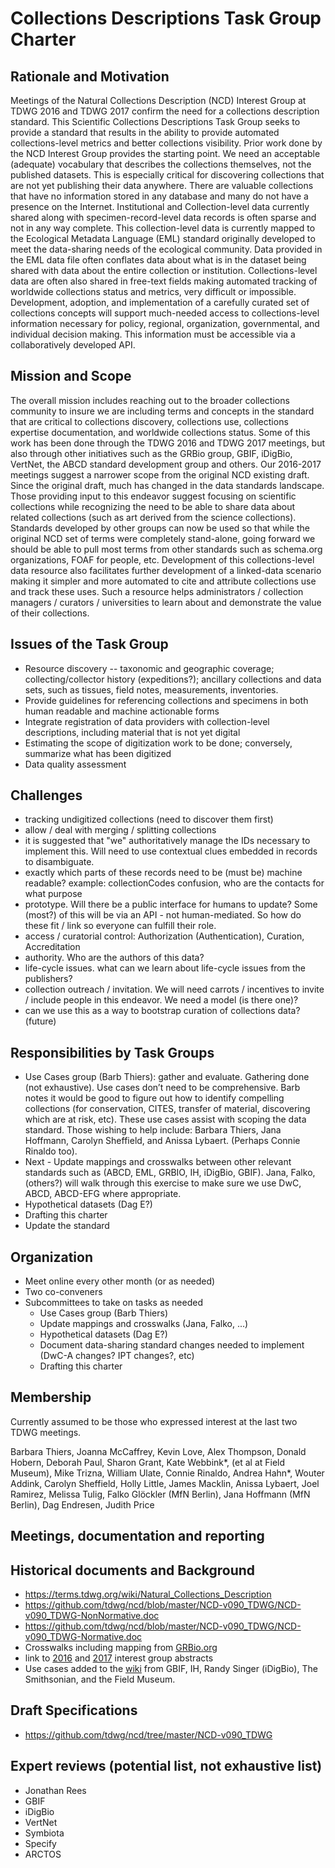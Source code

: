 # Collections Descriptions Task Group Charter
## Rationale and Motivation
Meetings of the Natural Collections Description (NCD) Interest Group at TDWG 2016 and TDWG 2017 confirm the need for a collections description standard. This Scientific Collections Descriptions Task Group seeks to provide a standard that results in the ability to provide automated collections-level metrics and better collections visibility. Prior work done by the NCD Interest Group provides the starting point. We need an acceptable (adequate) vocabulary that describes the collections themselves, not the published datasets. This is especially critical for discovering collections that are not yet publishing their data anywhere.
There are valuable collections that have no information stored in any database and many do not have a presence on the Internet. Institutional and Collection-level data currently shared along with specimen-record-level data records is often sparse and not in any way complete. This collection-level data is currently mapped to the Ecological Metadata Language (EML) standard originally developed to meet the data-sharing needs of the ecological community. Data provided in the EML data file often conflates data about what is in the dataset being shared with data about the entire collection or institution. 
Collections-level data are often also shared in free-text fields making automated tracking of worldwide collections status and metrics, very difficult or impossible. Development, adoption, and implementation of a carefully curated set of collections concepts will support much-needed access to collections-level information necessary for policy, regional, organization, governmental, and individual decision making. This information must be accessible via a collaboratively developed API.

## Mission and Scope
The overall mission includes reaching out to the broader collections community to insure we are including terms and concepts in the standard that are critical to collections discovery, collections use, collections expertise documentation, and worldwide collections status. Some of this work has been done through the TDWG 2016 and TDWG 2017 meetings, but also through other initiatives such as the GRBio group, GBIF, iDigBio, VertNet, the ABCD standard development group and others. Our 2016-2017 meetings suggest a narrower scope from the original NCD existing draft. Since the original draft, much has changed in the data standards landscape. Those providing input to this endeavor suggest focusing on scientific collections while recognizing the need to be able to share data about related collections (such as art derived from the science collections).
Standards developed by other groups can now be used so that while the original NCD set of terms were completely stand-alone, going forward we should be able to pull most terms from other standards such as schema.org organizations, FOAF for people, etc.
Development of this collections-level data resource also facilitates further development of a linked-data scenario making it simpler and more automated to cite and attribute collections use and track these uses. Such a resource helps administrators / collection managers / curators / universities to learn about and demonstrate the value of their collections.

## Issues of the Task Group 
* Resource discovery -- taxonomic and geographic coverage; collecting/collector history (expeditions?); ancillary collections and data sets, such as tissues, field notes, measurements, inventories.
* Provide guidelines for referencing collections and specimens in both human readable and machine actionable forms
* Integrate registration of data providers with collection-level descriptions, including material that is not yet digital
* Estimating the scope of digitization work to be done; conversely, summarize what has been digitized
* Data quality assessment

## Challenges
* tracking undigitized collections (need to discover them first)
* allow / deal with merging / splitting collections
* it is suggested that "we" authoritatively manage the IDs necessary to implement this. Will need to use contextual clues embedded in records to disambiguate.
* exactly which parts of these records need to be (must be) machine readable?
example: collectionCodes confusion, who are the contacts for what purpose
* prototype. Will there be a public interface for humans to update? Some (most?) of this will be via an API - not human-mediated. So how do these fit / link so everyone can fulfill their role.
* access / curatorial control: Authorization (Authentication), Curation, Accreditation
* authority. Who are the authors of this data?
* life-cycle issues. what can we learn about life-cycle issues from the publishers?
* collection outreach / invitation. We will need carrots / incentives to invite / include people in this endeavor. We need a model (is there one)?
* can we use this as a way to bootstrap curation of collections data? (future)

## Responsibilities by Task Groups
* Use Cases group (Barb Thiers): gather and evaluate. Gathering done (not exhaustive). Use cases don’t need to be comprehensive. Barb notes it would be good to figure out how to identify compelling collections (for conservation, CITES, transfer of material, discovering which are at risk, etc). These use cases assist with scoping the data standard. Those wishing to help include: Barbara Thiers, Jana Hoffmann, Carolyn Sheffield, and Anissa Lybaert. (Perhaps Connie Rinaldo too).
* Next - Update mappings and crosswalks between other relevant standards such as (ABCD, EML, GRBIO, IH, iDigBio, GBIF). Jana, Falko, (others?) will walk through this exercise to make sure we use DwC, ABCD, ABCD-EFG where appropriate.
* Hypothetical datasets (Dag E?)
* Drafting this charter
* Update the standard

## Organization
* Meet online every other month (or as needed)
* Two co-conveners
* Subcommittees to take on tasks as needed
  * Use Cases group (Barb Thiers)
  * Update mappings and crosswalks (Jana, Falko, ...)
  * Hypothetical datasets (Dag E?)
  * Document data-sharing standard changes needed to implement (DwC-A changes? IPT changes?, etc)
  * Drafting this charter

## Membership
Currently assumed to be those who expressed interest at the last two TDWG meetings.

Barbara Thiers, Joanna McCaffrey, Kevin Love, Alex Thompson, Donald Hobern, Deborah Paul, Sharon Grant, Kate Webbink*, (et al at Field Museum), Mike Trizna, William Ulate, Connie Rinaldo, Andrea Hahn*, Wouter Addink, Carolyn Sheffield, Holly Little, James Macklin, Anissa Lybaert, Joel Ramirez, Melissa Tulig, Falko Glöckler (MfN Berlin), Jana Hoffmann (MfN Berlin), Dag Endresen, Judith Price

## Meetings, documentation and reporting

## Historical documents and Background
* https://terms.tdwg.org/wiki/Natural_Collections_Description
* https://github.com/tdwg/ncd/blob/master/NCD-v090_TDWG/NCD-v090_TDWG-NonNormative.doc
* https://github.com/tdwg/ncd/blob/master/NCD-v090_TDWG/NCD-v090_TDWG-Normative.doc
* Crosswalks including mapping from [GRBio.org](https://github.com/tdwg/ncd/wiki/Crosswalks)
* link to [2016](https://tdwg2016.sched.com/event/8jva/ig09-natural-collections-descriptions-ncd) and [2017](https://biss.pensoft.net/article/20322/) interest group abstracts
* Use cases added to the [wiki](https://github.com/tdwg/ncd/wiki/Use-Cases) from GBIF, IH, Randy Singer (iDigBio), The Smithsonian, and the Field Museum.

## Draft Specifications
* https://github.com/tdwg/ncd/tree/master/NCD-v090_TDWG

## Expert reviews (potential list, not exhaustive list)
* Jonathan Rees
* GBIF
* iDigBio
* VertNet
* Symbiota
* Specify
* ARCTOS

